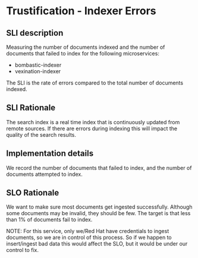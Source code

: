 # Trustification - Indexer Errors

## SLI description

Measuring the number of documents indexed and the number of documents that failed to index for the following microservices:

* bombastic-indexer
* vexination-indexer

The SLI is the rate of errors compared to the total number of documents indexed.

## SLI Rationale

The search index is a real time index that is continuously updated from remote sources. If there are errors during indexing this will impact the quality of the search results.

## Implementation details

We record the number of documents that failed to index, and the number of documents attempted to index.

## SLO Rationale

We want to make sure most documents get ingested successfully. Although some documents may be invalid, they should be few. The target is that less than 1% of documents fail to index.

NOTE: For this service, only we/Red Hat have credentials to ingest documents, so we are in control of this process. So if we happen to insert/ingest bad data this would affect the SLO, but it would be under our control to fix.
